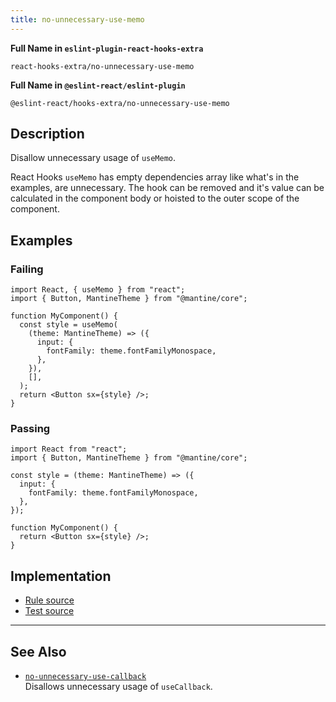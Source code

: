 ```yaml
---
title: no-unnecessary-use-memo
---
```


**Full Name in `eslint-plugin-react-hooks-extra`**

```plain copy
react-hooks-extra/no-unnecessary-use-memo
```

**Full Name in `@eslint-react/eslint-plugin`**

```plain copy
@eslint-react/hooks-extra/no-unnecessary-use-memo
```

## Description

Disallow unnecessary usage of `useMemo`.

React Hooks `useMemo` has empty dependencies array like what's in the examples, are unnecessary. The hook can be removed and it's value can be calculated in the component body or hoisted to the outer scope of the component.

## Examples

### Failing

```tsx
import React, { useMemo } from "react";
import { Button, MantineTheme } from "@mantine/core";

function MyComponent() {
  const style = useMemo(
    (theme: MantineTheme) => ({
      input: {
        fontFamily: theme.fontFamilyMonospace,
      },
    }),
    [],
  );
  return <Button sx={style} />;
}
```

### Passing

```tsx
import React from "react";
import { Button, MantineTheme } from "@mantine/core";

const style = (theme: MantineTheme) => ({
  input: {
    fontFamily: theme.fontFamilyMonospace,
  },
});

function MyComponent() {
  return <Button sx={style} />;
}
```

## Implementation

- [Rule source](https://github.com/Rel1cx/eslint-react/tree/main/packages/plugins/eslint-plugin-react-hooks-extra/src/rules/no-unnecessary-use-memo.ts)
- [Test source](https://github.com/Rel1cx/eslint-react/tree/main/packages/plugins/eslint-plugin-react-hooks-extra/src/rules/no-unnecessary-use-memo.spec.ts)

---

## See Also

- [`no-unnecessary-use-callback`](./hooks-extra-no-unnecessary-use-callback)\
  Disallows unnecessary usage of `useCallback`.
